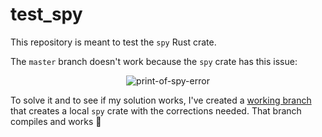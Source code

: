 # test_spy

This repository is meant to test the `spy` Rust crate.

The `master` branch doesn't work because the `spy` crate has this issue:

<p align="center">
  <img alt="print-of-spy-error" src="https://user-images.githubusercontent.com/15306309/57249402-34933000-701b-11e9-9f7f-251e88e9122b.png">
</p>

To solve it and to see if my solution works, I've created a [working branch](https://github.com/otaviopace/test_spy/tree/works) that creates a local `spy` crate with the corrections needed. That branch compiles and works :tada:
